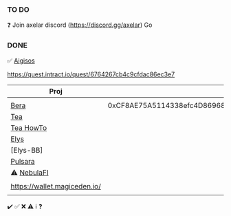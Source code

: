### TO DO

❓ Join axelar discord (https://discord.gg/axelar) Go 

### DONE

 ✅ [Aigisos](https://quest.intract.io/quest/6764267cb4c9cfdac86ec3e7)



https://quest.intract.io/quest/6764267cb4c9cfdac86ec3e7


| Proj |      | Notes|
|------|------|------|
|                                            |                                                                             |
|[Bera](https://artio.faucet.berachain.com/) | 0xCF8AE75A5114338efc4D86968E6C87368984D82E | [faucet](https://artio.faucet.berachain.com)
|[Tea](https://app.tea.xyz)                  |                                                                             |
[Tea HowTo](https://medium.com/@voltron1902zp/tea-%D1%8D%D1%82%D0%BE-%D0%B4%D0%B5%D1%86%D0%B5%D0%BD%D1%82%D1%80%D0%B0%D0%BB%D0%B8%D0%B7%D0%BE%D0%B2%D0%B0%D0%BD%D0%BD%D1%8B%D0%B9-%D1%82%D0%B5%D1%85%D0%BD%D0%BE%D0%BB%D0%BE%D0%B3%D0%B8%D1%87%D0%B5%D1%81%D0%BA%D0%B8%D0%B9-%D0%BF%D1%80%D0%BE%D1%82%D0%BE%D0%BA%D0%BE%D0%BB-%D0%BA%D0%BE%D1%82%D0%BE%D1%80%D1%8B%D0%B9-%D0%BF%D0%BE%D0%B7%D0%B2%D0%BE%D0%BB%D1%8F%D0%B5%D1%82-%D1%80%D0%B0%D0%B7%D1%80%D0%B0%D0%B1%D0%BE%D1%82%D1%87%D0%B8%D0%BA%D0%B0%D0%BC-%D1%81-%D0%BE%D1%82%D0%BA%D1%80%D1%8B%D1%82%D1%8B%D0%BC-c8d97977556b) |
|[Elys](https://testnet.elys.network/faucet) |
|[Elys-BB]
|[Pulsara](https://medium.com/@pulsara.io/pulsaras-sara-token-airdrop-for-coreum-holders-comprehensive-guide-a1a3a4a1d223) |
| ⚠️ [NebulaFI](https://nebulafi.xyz/faucet) |
||
|https://wallet.magiceden.io/|
|                                            |                                                                             |
✔️ ✅ ❌ ⚠️ ℹ️ ❓
